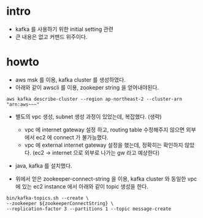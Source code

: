 # intro

- kafka 를 사용하기 위한 initial setting 관련
- 큰 내용은 없고 커맨드 위주이다.

# howto

- aws msk 를 이용, kafka cluster 를 생성하였다.
- 아래와 같이 awscli 를 이용, zookeper string 을 얻어내야된다. 
```
aws kafka describe-cluster --region ap-northeast-2 --cluster-arn "arn:aws~~~"
```
- 별도의 vpc 생성, subnet 생성 과정이 있었는데, 복잡했다.  (생략)
  - vpc 에 internet gateway 설정 하고, routing table 수정해주지 않으면 외부에서 ec2 에 connect 가 불가능했다. 
  - vpc 에 external internet gateway 설정을 했는데, 정확히는 확인하지 않았다. (ec2 -> internet 으로 외부로 나가는 gw 라고 예상한다)
  
- java, kafka 를 설치했다. 
- 위에서 얻은 zookeeper-connect-string 을 이용, kafka cluster 와 동일한 vpc 에 있는 ec2 instance 에서 아래와 같이 topic 생성을 한다.
```
bin/kafka-topics.sh --create \
--zookeeper ${zookeeperConnectString} \
--replication-factor 3 --partitions 1 --topic message-create
```
  


